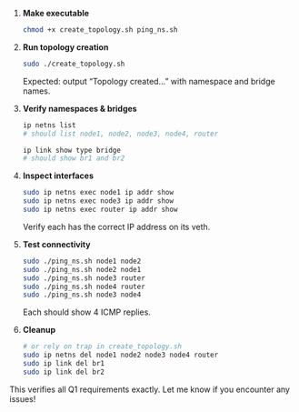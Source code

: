 1. **Make executable**

   ```bash
   chmod +x create_topology.sh ping_ns.sh
   ```

2. **Run topology creation**

   ```bash
   sudo ./create_topology.sh
   ```

   Expected: output “Topology created…” with namespace and bridge names.

3. **Verify namespaces & bridges**

   ```bash
   ip netns list
   # should list node1, node2, node3, node4, router

   ip link show type bridge
   # should show br1 and br2
   ```

4. **Inspect interfaces**

   ```bash
   sudo ip netns exec node1 ip addr show
   sudo ip netns exec node3 ip addr show
   sudo ip netns exec router ip addr show
   ```

   Verify each has the correct IP address on its veth.

5. **Test connectivity**

   ```bash
   sudo ./ping_ns.sh node1 node2
   sudo ./ping_ns.sh node2 node1
   sudo ./ping_ns.sh node3 router
   sudo ./ping_ns.sh node4 router
   sudo ./ping_ns.sh node3 node4
   ```

   Each should show 4 ICMP replies.

6. **Cleanup**

   ```bash
   # or rely on trap in create_topology.sh
   sudo ip netns del node1 node2 node3 node4 router
   sudo ip link del br1
   sudo ip link del br2
   ```

This verifies all Q1 requirements exactly. Let me know if you encounter any issues!
